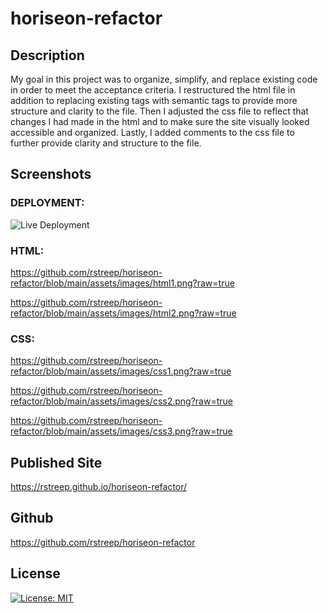 # horiseon-refactor

## Description

My goal in this project was to organize, simplify, and replace existing code in order to meet the acceptance criteria. I restructured the html file in addition to replacing existing tags with semantic tags to provide more structure and clarity to the file. Then I adjusted the css file to reflect that changes I had made in the html and to make sure the site visually looked accessible and organized. Lastly, I added comments to the css file to further provide clarity and structure to the file.

## Screenshots

### DEPLOYMENT:

![Live Deployment](assets/images/live-deployment.png)

### HTML:

https://github.com/rstreep/horiseon-refactor/blob/main/assets/images/html1.png?raw=true

https://github.com/rstreep/horiseon-refactor/blob/main/assets/images/html2.png?raw=true

### CSS:

https://github.com/rstreep/horiseon-refactor/blob/main/assets/images/css1.png?raw=true

https://github.com/rstreep/horiseon-refactor/blob/main/assets/images/css2.png?raw=true

https://github.com/rstreep/horiseon-refactor/blob/main/assets/images/css3.png?raw=true

## Published Site

https://rstreep.github.io/horiseon-refactor/

## Github

https://github.com/rstreep/horiseon-refactor

## License

[![License: MIT](https://img.shields.io/badge/License-MIT-yellow.svg)](https://opensource.org/licenses/MIT)

